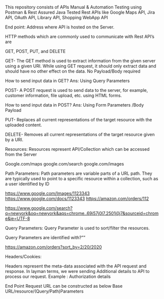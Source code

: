 This repository consists of APIs Manual & Automation Testing using Postman & Rest Assured Java
Tested Rest APIs like Google Maps API, Jira API, OAuth API, Library API, Shopping WebApp API

End point: Address where API is hosted on the Server.

HTTP methods which are commonly used to communicate with Rest API’s are

GET, POST, PUT, and DELETE

GET- The GET method is used to extract information from the given server using a given URI. While using GET request, it should only extract data and should have no other effect on the data. No Payload/Body required

How to send input data in GET?
Ans: Using Query Parameters

POST- A POST request is used to send data to the server, for example, customer information, file upload, etc. using HTML forms.

How to send input data in POST?
Ans: Using Form Parameters /Body Payload

PUT- Replaces all current representations of the target resource with the uploaded content.

DELETE- Removes all current representations of the target resource given by a URI.

Resources:
Resources represent API/Collection which can be accessed from the Server

Google.com/maps
google.com/search
google.com/images


Path Parameters:
Path parameters are variable parts of a URL path. They are typically used to point to a specific resource within a collection, such as a user identified by ID

https://www.google.com/Images/1123343
https://www.google.com/docs/1123343
https://amazon.com/orders/112

https://www.google.com/search?q=newyork&oq=newyork&aqs=chrome..69i57j0l7.2501j0j7&sourceid=chrome&ie=UTF-8

Query Parameters:
Query Parameter is used to sort/filter the resources.

Query Parameters are identified with?””

https://amazon.com/orders?sort_by=2/20/2020

Headers/Cookies:

Headers represent the meta-data associated with the API request and response. In layman terms, we were sending Additional details to API to process our request.
Example : Authorization details

End Point Request URL can be constructed as below
Base URL/resource/(Query/Path)Parameters
